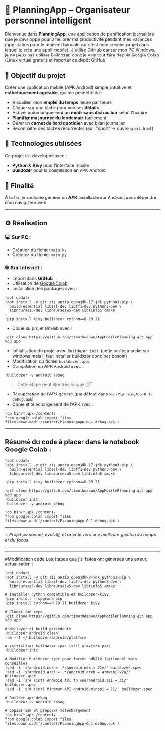 # 📅 PlanningApp – Organisateur personnel intelligent

Bienvenue dans **PlanningApp**, une application de planification journalière que je développe pour améliorer ma productivité pendant mes vacances (application pour le moment bancale car c'est mon premier projet dans lequel je crée une appli mobile). J'utilise GitHub car sur mon PC Windows, je ne peux pas utiliser Buildozer, donc je vais tout faire depuis Google Colab (Linux virtuel gratuit) et importer ce dépôt GitHub.

## 🎯 Objectif du projet

Créer une application mobile (APK Android) simple, intuitive et **esthétiquement agréable**, qui me permette de :

- Visualiser mon **emploi du temps** heure par heure
- Cliquer sur une tâche pour voir ses **détails**
- Activer automatiquement un **mode sans distraction** selon l'horaire
- **Planifier ma journée du lendemain** facilement
- Gérer un **carnet de bord quotidien** avec bilan journalier
- Reconnaître des tâches récurrentes (ex : "sport" → ouvre `sport.html`)

## 🔧 Technologies utilisées

Ce projet est développé avec :

- **Python** & **Kivy** pour l'interface mobile
- **Buildozer** pour la compilation en APK Android

## 📱 Finalité

À la fin, je souhaite générer un **APK** installable sur Android, sans dépendre d’un navigateur web.

---

## ⚙️ Réalisation

### 💻 Sur PC :
- Création du fichier `main.kv`
- Création du fichier `main.py`

### 🌐 Sur Internet :
- Import dans **GitHub**
- Utilisation de [Google Colab](https://colab.research.google.com/)
- Installation des packages avec :
```
!apt update
!apt install -y git zip unzip openjdk-17-jdk python3-pip \
  build-essential libssl-dev libffi-dev python3-dev \
  libncurses5-dev libncursesw5-dev libtinfo5 cmake

!pip install kivy buildozer cython==0.29.21
```
- Clone du projet GitHub avec :
```
!git clone https://github.com/timotheaoun/AppMobilePlanning.git app
%cd app
```
- Initialisation du projet avec ```Buildozer init ```(cette partie marche sur windows mais il faut installer buildozer donc pas besoin)
- Modification du fichier `buildozer.spec` 
- Compilation en APK Android avec :
```
!buildozer -v android debug
```
> Cette étape peut être très longue 😴
- Récupération de l'APK généré (par défaut dans `bin/PlanningApp-0.1-debug.apk`)
- Copie et téléchargement de l’APK avec :
```
!cp bin/*.apk /content/
from google.colab import files
files.download('/content/PlanningApp-0.1-debug.apk')
```

---

## Résumé du code à placer dans le notebook Google Colab :

```
!apt update
!apt install -y git zip unzip openjdk-17-jdk python3-pip \
  build-essential libssl-dev libffi-dev python3-dev \
  libncurses5-dev libncursesw5-dev libtinfo5 cmake

!pip install kivy buildozer cython==0.29.21

!git clone https://github.com/timotheaoun/AppMobilePlanning.git app
%cd app
!buildozer init
!buildozer -v android debug

!cp bin/*.apk /content/
from google.colab import files
files.download('/content/PlanningApp-0.1-debug.apk')
```
---

💡 *Projet personnel, évolutif, et orienté vers une meilleure gestion du temps et du focus.*

---

---
#Modification code
Les étapes que j'ai faites ont générées une erreur, actualisation :
```
!apt update
!apt install -y git zip unzip openjdk-8-jdk python3-pip \
  build-essential libssl-dev libffi-dev python3-dev \
  libncurses5-dev libncursesw5-dev libtinfo5 cmake

# Installer cython compatible et buildozer/kivy
!pip install --upgrade pip
!pip install cython==0.29.21 buildozer kivy

# Cloner ton repo
!git clone https://github.com/timotheaoun/AppMobilePlanning.git app
%cd app

# Nettoyer si build précédente
!buildozer android clean
!rm -rf ~/.buildozer/android/platform

# Initialiser buildozer.spec (s’il n’existe pas)
!buildozer init

# Modifier buildozer.spec pour forcer ndk21e (optionnel mais conseillé)
!sed -i 's/android.ndk = .*/android.ndk = 21e/' buildozer.spec
!sed -i 's/android.arch = .*/android.arch = armeabi-v7a/' buildozer.spec
!sed -i 's/# (int) Android API to use/android.api = 31/' buildozer.spec
!sed -i 's/# (int) Minimum API android.minapi = 21/' buildozer.spec

# Builder apk debug
!buildozer -v android debug

# Copier apk et proposer téléchargement
!cp bin/*.apk /content/
from google.colab import files
files.download('/content/PlanningApp-0.1-debug.apk')
```



